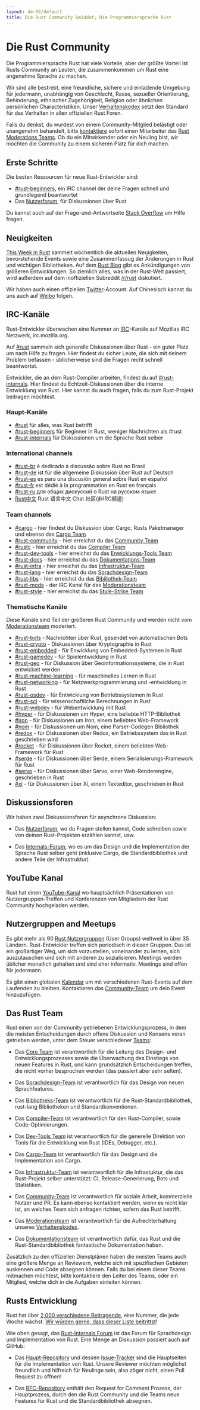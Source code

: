 ```yaml
---
layout: de-DE/default
title: Die Rust Community &middot; Die Programmiersprache Rust
---
```


# Die Rust Community

Die Programmiersprache Rust hat viele Vorteile, aber der größte Vorteil ist
Rusts Community an Leuten, die zusammenkommen um Rust eine angenehme
Sprache zu machen.

Wir sind alle bestrebt, eine freundliche, sichere und einladende Umgebung
für jedermann, unabhängig von Geschlecht, Rasse, sexueller Orientierung,
Behinderung, ethnischer Zugehörigkeit, Religion oder ähnlichen persönlichen
Characteristiken. Unser [Verhaltenskodex][coc] setzt den Standard für das
Verhalten in allen offiziellen Rust Foren.

Falls du denkst, du wurdest von einem Community-Mitglied belästigt oder
unangenehm behandelt, bitte [kontaktiere][mod_team_email] sofort einen
Mitarbeiter des [Rust Moderations Teams][mod_team]. Ob du ein Mitwirkender
oder ein Neuling bist, wir möchten die Community zu einem sicheren Platz
für dich machen.

[coc]: conduct.html
[mod_team_email]: mailto:rust-mods@rust-lang.org

## Erste Schritte

Die besten Ressourcen für neue Rust-Entwickler sind:

- [#rust-beginners][beginners_irc], ein IRC channel der
  deine Fragen schnell und grundlegend beantwortet
- Das [Nutzerforum][users_forum], für Diskussionen über
  Rust

Du kannst auch auf der Frage-und-Antwortseite [Stack Overflow][stack_overflow]
um Hilfe fragen.

[stack_overflow]: https://stackoverflow.com/questions/tagged/rust

## Neuigkeiten

[This Week in Rust][twir] sammelt wöchentlich die aktuellen Neuigkeiten,
bevorstehende Events sowie eine Zusammenfassug der Änderungen in Rust und
wichtigen Bibliotheken.
Auf dem [Rust Blog][rust_blog] gibt es Ankündigungen von größeren Entwicklungen.
So ziemlich alles, was in der Rust-Welt passiert, wird außerdem auf dem
inoffiziellen Subreddit [/r/rust][reddit] diskutiert.

Wir haben auch einen offiziellen [Twitter][twitter]-Account.
Auf Chinesisch kannst du uns auch auf [Weibo][weibo] folgen.

[twir]: https://this-week-in-rust.org/
[rust_blog]: http://blog.rust-lang.org/
[reddit]: https://www.reddit.com/r/rust
[reddit_coc]: https://www.reddit.com/r/rust/comments/2rvrzx/our_code_of_conduct_please_read/
[twitter]: https://twitter.com/rustlang
[weibo]: http://weibo.com/u/5616913483

## IRC-Kanäle

Rust-Entwickler überwachen eine Nummer an [IRC]-Kanäle auf Mozillas IRC Netzwerk, irc.mozilla.org.

Auf [#rust][rust_irc] sammeln sich generelle Diskussionen über Rust - ein guter Platz um nach Hilfe
zu fragen. Hier findest du sicher Leute, die sich mit deinem Problem befassen - üblicherweise sind
die Fragen recht schnell beantwortet.

Entwickler, die an dem Rust-Compiler arbeiten, findest du auf [#rust-internals][internals_irc].
Hier findest du Echtzeit-Diskussionen über die interne Entwicklung von Rust. Hier kannst du auch
fragen, falls du zum Rust-Projekt beitragen möchtest.

### Haupt-Kanäle

- [#rust][rust_irc] für alles, was Rust betrifft
- [#rust-beginners][beginners_irc] für Beginner in Rust, weniger Nachrichten als #rust
- [#rust-internals][internals_irc] für Diskussionen um die Sprache Rust selber

### International channels

- [#rust-br][br_irc] é dedicado à discussão sobre Rust no Brasil
- [#rust-de][de_irc] ist für die allgemeine Diskussion über Rust auf Deutsch
- [#rust-es][es_irc] es para una discusión general sobre Rust en español
- [#rust-fr][fr_irc] est dédié à la programmation en Rust en français
- [#rust-ru][ru_irc] для общих дискуссий о Rust на русском языке
- [Rust中文][cn_org] Rust 语言中文 Chat 社区(非IRC频道)

### Team channels

- [#cargo][cargo_irc] - hier findest du Diskussion über Cargo, Rusts Paketmanager und ebenso das [Cargo Team][cargo_team]
- [#rust-community][community_irc] - hier erreichst du das [Community Team][community_team]
- [#rustc][rustc_irc] - hier erreichst du das [Compiler Team][compiler_team]
- [#rust-dev-tools][dev_tools_irc] - hier erreichst du das [Enwicklungs-Tools Team][dev_tools_team]
- [#rust-docs][docs_irc] - hier erreichst du das [Dokumentations-Team][doc_team]
- [#rust-infra][infra_irc] - hier erreichst du das [Infrastruktur-Team][infra_team]
- [#rust-lang][lang_irc] - hier erreichst du das [Sprachdesign-Team][language_team]
- [#rust-libs][libs_irc] - hier erreichst du das [Bibiliothek-Team][library_team]
- [#rust-mods][mod_irc] - der IRC Kanal für das [Moderationsteam][mod_team]
- [#rust-style][style_irc] - hier erreichst du das [Style-Strike Team][style_team]

### Thematische Kanäle

Diese Kanäle sind Teil der größeren Rust Community und werden nicht vom [Moderationsteam][mod_team] moderiert.

- [#rust-bots][bots_irc] - Nachrichten über Rust, gesendet von automatischen Bots
- [#rust-crypto][crypto_irc] - Diskussionen über Kryptographie in Rust
- [#rust-embedded][embedded_irc] - für Enwicklung von Embedded-Systemen in Rust
- [#rust-gamedev][gamedev_irc] - für Spielentwicklung in Rust
- [#rust-geo][rustgeo_irc] - für Diskussion über Geoinformationssysteme, die in Rust entwickelt werden
- [#rust-machine-learning][machine_learning_irc] - für maschinelles Lernen in Rust
- [#rust-networking][networking_irc] - für Netzwerkprogrammierung und -entwicklung in Rust
- [#rust-osdev][osdev_irc] - für Entwicklung von Betriebssystemen in Rust
- [#rust-sci][sci_irc] - für wissenschaftliche Berechnungen in Rust
- [#rust-webdev][webdev_irc] - für Webentwicklung mit Rust
- [#hyper][hyper_irc] - für Diskussionen um Hyper, eine beliebte HTTP-Bibliothek
- [#iron][iron_irc] - für Diskussionen um Iron, einem beliebtes Web-Framework
- [#nom][nom_irc] - für Diskussionen um Nom, eine Parser-Codegen Bibliothek
- [#redox][redox_irc] - für Diskussionen über Redox, ein Betriebssystem das in Rust geschrieben wird
- [#rocket][rocket_irc] - für Diskussionen über Rocket, einem beliebten Web-Framework für Rust
- [#serde][serde_irc] - für Diskussionen über Serde, einem Serialisierungs-Framework für Rust
- [#servo][servo_irc] - für Diskussionen über Servo, einer Web-Renderengine, geschrieben in Rust
- [#xi][xi_irc] - für Diskussionen über Xi, einem Texteditor, geschrieben in Rust

[IRC]: https://en.wikipedia.org/wiki/Internet_Relay_Chat
[beginners_irc]: https://chat.mibbit.com/?server=irc.mozilla.org&channel=%23rust-beginners
[bots_irc]: https://chat.mibbit.com/?server=irc.mozilla.org&channel=%23rust-bots
[br_irc]: https://chat.mibbit.com/?server=irc.mozilla.org&channel=%23rust-br
[cargo_irc]: https://chat.mibbit.com/?server=irc.mozilla.org&channel=%23cargo
[cn_org]: https://chat.rust-china.org/
[community_irc]: https://chat.mibbit.com/?server=irc.mozilla.org&channel=%23rust-community
[crypto_irc]: https://chat.mibbit.com/?server=irc.mozilla.org&channel=%23rust-crypto
[de_irc]: https://chat.mibbit.com/?server=irc.mozilla.org&channel=%23rust-de
[es_irc]: https://chat.mibbit.com/?server=irc.mozilla.org&channel=%23rust-es
[embedded_irc]: https://chat.mibbit.com/?server=irc.mozilla.org&channel=%23rust-embedded
[fr_irc]: https://chat.mibbit.com/?server=irc.mozilla.org&channel=%23rust-fr
[gamedev_irc]: https://chat.mibbit.com/?server=irc.mozilla.org&channel=%23rust-gamedev
[internals_irc]: https://chat.mibbit.com/?server=irc.mozilla.org&channel=%23rust-internals
[lang_irc]: https://chat.mibbit.com/?server=irc.mozilla.org&channel=%23rust-lang
[libs_irc]: https://chat.mibbit.com/?server=irc.mozilla.org&channel=%23rust-libs
[networking_irc]: https://chat.mibbit.com/?server=irc.mozilla.org&channel=%23rust-networking
[osdev_irc]: https://chat.mibbit.com/?server=irc.mozilla.org&channel=%23rust-osdev
[ru_irc]: https://chat.mibbit.com/?server=irc.mozilla.org&channel=%23rust-ru
[rust_irc]: https://chat.mibbit.com/?server=irc.mozilla.org&channel=%23rust
[rustc_irc]: https://chat.mibbit.com/?server=irc.mozilla.org&channel=%23rustc
[servo_irc]: https://chat.mibbit.com/?server=irc.mozilla.org&channel=%23servo
[webdev_irc]: https://chat.mibbit.com/?server=irc.mozilla.org&channel=%23rust-webdev
[docs_irc]: https://chat.mibbit.com/?server=irc.mozilla.org&channel=%23rust-docs
[xi_irc]: https://chat.mibbit.com/?server=irc.mozilla.org&channel=%23xi
[dev_tools_irc]: https://chat.mibbit.com/?server=irc.mozilla.org&channel=%23rust-dev-tools
[style_irc]: https://chat.mibbit.com/?server=irc.mozilla.org&channel=%23style
[style_team]: team.html#Style-team
[mod_irc]: https://chat.mibbit.com/?server=irc.mozilla.org&channel=%23mods
[machine_learning_irc]: https://chat.mibbit.com/?server=irc.mozilla.org&channel=%23rust-machine-learning
[hyper_irc]: https://chat.mibbit.com/?server=irc.mozilla.org&channel=%23hyper
[iron_irc]: https://chat.mibbit.com/?server=irc.mozilla.org&channel=%23iron
[redox_irc]: https://chat.mibbit.com/?server=irc.mozilla.org&channel=%23redox
[nom_irc]: https://chat.mibbit.com/?server=irc.mozilla.org&channel=%23nom
[infra_irc]: https://chat.mibbit.com/?server=irc.mozilla.org&channel=%23rust-infra
[rustgeo_irc]: https://chat.mibbit.com/?server=irc.mozilla.org&channel=%23rust-geo
[rocket_irc]: https://chat.mibbit.com/?server=irc.mozilla.org&channel=%23rocket
[serde_irc]: https://chat.mibbit.com/?server=irc.mozilla.org&channel=%23serde
[sci_irc]: https://chat.mibbit.com/?server=irc.mozilla.org&channel=%23rust-sci

## Diskussionsforen

Wir haben zwei Diskussionsforen für asynchrone Diskussion:

- Das [Nutzerforum][users_forum], wo du Fragen stellen kannst, Code schreiben
  sowie von deinen Rust-Projekten erzählen kannst, usw.

- Das [Internals-Forum][internals_forum], wo es um das Design und die Implementation
  der Sprache Rust selber geht (inklusive Cargo, die Standardbibliothek und andere
  Teile der Infrastruktur)

[users_forum]: https://users.rust-lang.org/
[internals_forum]: https://internals.rust-lang.org/

## YouTube Kanal

Rust hat einen [YouTube-Kanal][youtube_channel] wo hauptsächlich Präsentationen
von Nutzergruppen-Treffen und Konferenzen von Mitgliedern der Rust Community
hochgeladen werden.

[youtube_channel]: https://www.youtube.com/channel/UCaYhcUwRBNscFNUKTjgPFiA

## Nutzergruppen and Meetups

Es gibt mehr als 90 [Rust Nutzergruppen][user_group] (User Groups) weltweit
in über 35 Ländern. Rust-Entwickler treffen sich periodisch in diesen Gruppen.
Das ist ein großartiger Weg, um sich vorzustellen, voneinander zu lernen,
sich auszutauschen und sich mit anderen zu sozialisieren. Meetings werden
üblicher monatlich gehalten und sind eher informativ. Meetings sind offen für jedermann.

Es gibt einen globalen [Kalendar][calendar] um mit verschiedenen Rust-Events auf
dem Laufenden zu bleiben. Kontaktieren das [Community-Team][community_team] um dein Event
hinzuzufügen.

[user_group]: ./user-groups.html
[calendar]: https://www.google.com/calendar/embed?src=apd9vmbc22egenmtu5l6c5jbfc@group.calendar.google.com

## Das Rust Team

Rust einen von der Community getriebenen Entwicklungsprozess, in dem die meisten Entscheidungen
durch offene Diskussion und Konsens voran getrieben werden, unter dem Steuer verschiedener [Teams][teams]:

* Das [Core Team][core_team] ist verantwortlich für die Leitung des Design- und Entwicklungsprozesses
  sowie die Überwachung des Einstiegs von neuen Features in Rust, und kann grundsätzlich Entscheidungen
  treffen, die nicht vorher besprochen werden (das passiert aber sehr selten).

* Das [Sprachdesign-Team][language_team] ist verantwortlich für das Design von neuen Sprachfeatures.

* Das [Bibliotheks-Team][library_team] ist verantwortlich für die Rust-Standardbibliothek, rust-lang Bibliotheken
  und Standardkonventionen.

* Das [Compiler-Team][compiler_team] ist verantwortlich für den Rust-Compiler, sowie Code-Optimierungen.

* Das [Dev-Tools Team][dev_tools_team] ist verantwortlich für die generelle Direktion von Tools für die
  Entwicklung von Rust (IDEs, Debugger, etc.).

* Das [Cargo-Team][cargo_team] ist verantwortlich für das Design und die Implementation von Cargo.

* Das [Infrastruktur-Team][infra_team] ist verantwortlich für die Infrastuktur, die das Rust-Projekt
  selber unterstützt: CI, Release-Generierung, Bots und Statistiken.

* Das [Community-Team][community_team] ist verantwortlich für soziale Arbeit, kommerzielle Nutzer und
  PR. Es kann ebenso kontaktiert werden, wenn es nicht klar ist, an welches Team sich anfragen richten,
  sofern das Rust betrifft.

* Das [Moderationsteam][mod_team] ist verantwortlich für die Aufrechterhaltung unseres [Verhaltenskodex][coc].

* Das [Dokumentationsteam][doc_team] ist verantwortlich dafür, das Rust und die Rust-Standardbibliothek
  fantastische Dokumentation haben.

Zusätzlich zu den offiziellen Dienstplänen haben die meisten Teams auch eine größere Menge
an Reviewern, welche sich mit spezifischen Gebieten auskennen und Code absegnen können.
Falls du bei einem dieser Teams mitmachen möchtest, bitte kontaktiere den Leiter des Teams,
oder ein Mitglied, welche dich in die Aufgaben einleiten können.

[teams]: team.html
[core_team]: team.html#Core-team
[language_team]: team.html#Language-design-team
[library_team]: team.html#Library-team
[compiler_team]: team.html#Compiler-team
[dev_tools_team]: team.html#Dev-tools-team
[cargo_team]: team.html#Cargo-team
[community_team]: team.html#Community-team
[mod_team]: team.html#Moderation-team
[doc_team]: team.html#Documentation-team
[infra_team]: team.html#Infrastructure-team

## Rusts Entwicklung

Rust hat über [2,000 verschiedene Beitragende][authors], eine Nummer, die jede Woche wächst.
[Wir würden gerne, dass dieser Liste beitrittst][contribute]!

Wie oben gesagt, das [Rust-Internals Forum][internals_forum] ist das Forum für
Sprachdesign und Implementation von Rust. Eine Menge an Diskussion passiert auch auf
GitHub:

- Das [Haupt-Repository][github] und dessen [Issue-Tracker][issue_tracking] sind
  die Hauptseiten für die Implementation von Rust. Unsere Reviewer möchten möglichst
  freundlich und hilfreich für Neulinge sein, also zöger nicht, einen Pull Request zu öffnen!

- Das [RFC-Repository][rfcs] enthält den Request for Comment Prozess, der Hauptprozess, durch den
  die Rust Community und die Teams neue Features für Rust und die Standardbibliothek absegnen.

[authors]: https://thanks.rust-lang.org/rust/all-time
[contribute]: contribute.html
[github]: https://github.com/rust-lang/rust
[rfcs]: https://github.com/rust-lang/rfcs
[issue_tracking]: https://github.com/rust-lang/rust/issues
